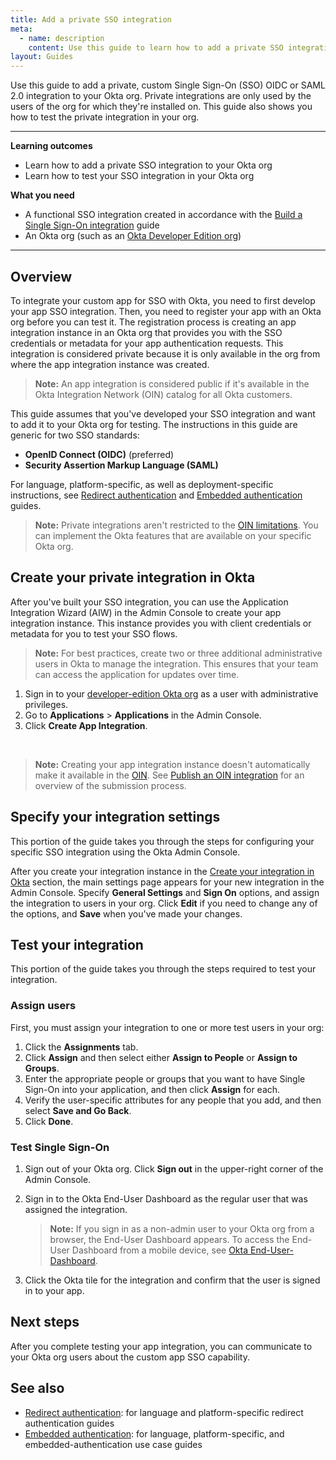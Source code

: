 ```yaml
---
title: Add a private SSO integration
meta:
  - name: description
    content: Use this guide to learn how to add a private SSO integration to your Okta org.
layout: Guides
---
```


Use this guide to add a private, custom Single Sign-On (SSO) OIDC or SAML 2.0 integration to your Okta org. Private integrations are only used by the users of the org for which they're installed on. This guide also shows you how to test the private integration in your org.

---

**Learning outcomes**

* Learn how to add a private SSO integration to your Okta org
* Learn how to test your SSO integration in your Okta org

**What you need**

* A functional SSO integration created in accordance with the [Build a Single Sign-On integration](/docs/guides/build-sso-integration/) guide
* An Okta org (such as an [Okta Developer Edition org](https://developer.okta.com/signup))

---

## Overview

To integrate your custom app for SSO with Okta, you need to first develop your app SSO integration. Then, you need to register your app with an Okta org before you can test it. The registration process is creating an app integration instance in an Okta org that provides you with the SSO credentials or metadata for your app authentication requests. This integration is considered private because it is only available in the org from where the app integration instance was created.

> **Note:** An app integration is considered public if it's available in the Okta Integration Network (OIN) catalog for all Okta customers.

This guide assumes that you've developed your SSO integration and want to add it to your Okta org for testing. The instructions in this guide are generic for two SSO standards:

* **OpenID Connect (OIDC)** (preferred)
* **Security Assertion Markup Language (SAML)**

For language, platform-specific, as well as deployment-specific instructions, see [Redirect authentication](/docs/guides/redirect-authentication/) and [Embedded authentication](/docs/guides/embedded-authentication/) guides.

> **Note:** Private integrations aren't restricted to the [OIN limitations](/docs/guides/submit-app-prereq/main/#oin-limitations). You can implement the Okta features that are available on your specific Okta org.

## Create your private integration in Okta

After you've built your SSO integration, you can use the Application Integration Wizard (AIW) in the Admin Console to create your app integration instance. This instance provides you with client credentials or metadata for you to test your SSO flows.

> **Note:** For best practices, create two or three additional administrative users in Okta to manage the integration. This ensures that your team can access the application for updates over time.

1. Sign in to your [developer-edition Okta org](/login/) as a user with administrative privileges.
1. Go to **Applications** > **Applications** in the Admin Console.
1. Click **Create App Integration**.

<StackSnippet snippet="create" />

<br>

> **Note:** Creating your app integration instance doesn't automatically make it available in the [OIN](https://www.okta.com/integrations/). See [Publish an OIN integration](/docs/guides/submit-app-overview/) for an overview of the submission process.

## Specify your integration settings

This portion of the guide takes you through the steps for configuring your specific SSO integration using the Okta Admin Console.

After you create your integration instance in the [Create your integration in Okta](#create-your-integration-in-okta) section, the main settings page appears for your new integration in the Admin Console. Specify **General Settings** and **Sign On** options, and assign the integration to users in your org. Click **Edit** if you need to change any of the options, and **Save** when you've made your changes.

<StackSnippet snippet="settings" />

## Test your integration

This portion of the guide takes you through the steps required to test your integration.

### Assign users

First, you must assign your integration to one or more test users in your org:

1. Click the **Assignments** tab.
1. Click **Assign** and then select either **Assign to People** or **Assign to Groups**.
1. Enter the appropriate people or groups that you want to have Single Sign-On into your application, and then click **Assign** for each.
1. Verify the user-specific attributes for any people that you add, and then select **Save and Go Back**.
1. Click **Done**.

### Test Single Sign-On

1. Sign out of your Okta org. Click **Sign out** in the upper-right corner of the Admin Console.
1. Sign in to the Okta End-User Dashboard as the regular user that was assigned the integration.

   > **Note:** If you sign in as a non-admin user to your Okta org from a browser, the End-User Dashboard appears. To access the End-User Dashboard from a mobile device, see [Okta End-User-Dashboard](https://help.okta.com/okta_help.htm?type=eu&id=ext_user_dashboard_overview).

1. Click the Okta tile for the integration and confirm that the user is signed in to your app.

<StackSnippet snippet="test" />

## Next steps

After you complete testing your app integration, you can communicate to your Okta org users about the custom app SSO capability.

## See also

* [Redirect authentication](/docs/guides/redirect-authentication/): for language and platform-specific redirect authentication guides
* [Embedded authentication](/docs/guides/embedded-authentication/): for language, platform-specific, and embedded-authentication use case guides

